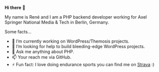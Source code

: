 
**Hi there** 👋

My name is René and I am a PHP backend developer working for Axel Springer National Media & Tech in Berlin, Germany.

Some facts...

* 🔭 I’m currently working on WordPress/Themosis projects.
* 🤔 I’m looking for help to build bleeding-edge WordPress projects.
* 💬 Ask me anything about PHP.
* 📫 Your reach me via GitHub.
* ⚡ Fun fact: I love doing endurance sports you can find me on [Strava](https://www.strava.com/athletes/29542367) :)
